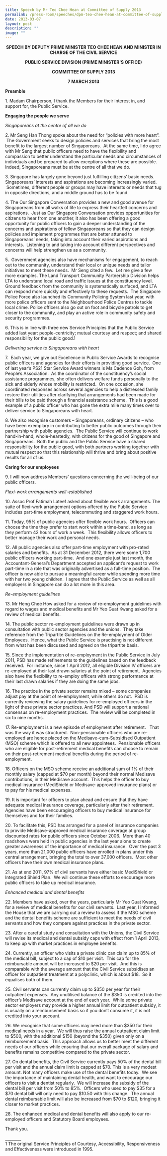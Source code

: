 ```yaml
---
title: Speech by Mr Teo Chee Hean at Committee of Supply 2013
permalink: /press-room/speeches/dpm-teo-chee-hean-at-committee-of-supply-2013/
date: 2013-03-07
layout: post
description: ""
image: ""
---
```

<div style="text-align:center"><strong>
	
SPEECH BY DEPUTY PRIME MINISTER TEO CHEE HEAN AND MINISTER IN CHARGE OF THE CIVIL SERVICE
	
PUBLIC SERVICE DIVISION (PRIME MINISTER'S OFFICE)
	
COMMITTEE OF SUPPLY 2013
	
7 MARCH 2013
</strong></div>

**Preamble**

1\. Madam Chairperson, I thank the Members for their interest in, and support for, the Public Service.

**Engaging the people we serve**

_Singaporeans at the centre of all we do_

2\. Mr Seng Han Thong spoke about the need for “policies with more heart”. &nbsp;The Government seeks to design policies and services that bring the most benefit to the largest number of Singaporeans. &nbsp;At the same time, I do agree with Mr Seng that public officers need to have the flexibility and compassion to better understand the particular needs and circumstances of individuals and be prepared to allow exceptions where these are possible. Indeed, Singaporeans must be at the centre of all that we do.&nbsp;

3\. Singapore has largely gone beyond just fulfilling citizens’ basic needs.&nbsp; Singaporeans’ interests and aspirations are becoming increasingly varied. &nbsp;Sometimes, different people or groups may have interests or needs that tug in opposite directions, and a middle ground has to be found.

4\. The Our Singapore Conversation provides a new and good avenue for Singaporeans from all walks of life to express their heartfelt concerns and aspirations. &nbsp;Just as Our Singapore Conversation provides opportunities for citizens to hear from one another, it also has been offering a good opportunity for public officers to gain a deeper understanding of the concerns and aspirations of fellow Singaporeans so that they can design policies and implement programmes that are better attuned to Singaporeans’ needs, taking into account their varied aspirations and interests. &nbsp;Listening to and taking into account different perspectives and concerns will help strengthen us as a community.

5\. &nbsp;Government agencies also have mechanisms for engagement, to reach out to the community, understand their local or unique needs and tailor initiatives to meet these needs.&nbsp; Mr Seng cited a few. &nbsp;Let me give a few more examples. The Land Transport Community Partnership Division helps LTA to understand local road and traffic issues at the constituency level.&nbsp; Ground feedback from the community is systematically surfaced, and LTA can respond more quickly and effectively to these requests. &nbsp;The Singapore Police Force also launched its Community Policing System last year, with more police officers sent to the Neighbourhood Police Centres to tackle local crime. Police officers also go out on foot and bicycle patrols to get closer to the community, and play an active role in community safety and security programmes.&nbsp;

6\. This is in line with three new Service Principles that the Public Service added last year: people-centricity; mutual courtesy and respect; and shared responsibility for the public good.1

_Delivering service to Singaporeans with heart_

7\. &nbsp;Each year, we give out Excellence in Public Service Awards to recognise public officers and agencies for their efforts in providing good service. &nbsp;One of last year’s PS21 Star Service Award winners is Ms Cadence Goh, from People’s Association. &nbsp;As the coordinator of the constituency’s social assistance programmes, she often delivers welfare funds personally to the sick and elderly whose mobility is restricted.&nbsp; On one occasion, she coordinated responses across several agencies to help a distressed family restore their utilities after clarifying that arrangements had been made for their bills to be paid through a financial assistance scheme.&nbsp; This is a good example of a public officer who has gone the extra mile many times over to deliver service to Singaporeans with heart.

8\. We also recognise customers – Singaporeans, ordinary citizens – who have been exemplary in contributing to better public outcomes through their partnership with public agencies. &nbsp;The Public Service will continue to work hand-in-hand, whole-heartedly, with citizens for the good of Singapore and Singaporeans. &nbsp;Both the public and the Public Service have a shared responsibility for the public good, with both partners working together with mutual respect so that this relationship will thrive and bring about positive results for all of us.

**Caring for our employees**

9\. I will now address Members’ questions concerning the well-being of our public officers. &nbsp;

_Flexi-work arrangements well-established_

10\. Assoc Prof Fatimah Lateef asked about flexible work arrangements. The suite of flexi-work arrangement options offered by the Public Service includes part-time employment, telecommuting and staggered work hours.

11\. Today, 95% of public agencies offer flexible work hours.&nbsp; Officers can choose the time they prefer to start work within a time-band, as long as they perform 42 hours of work a week.&nbsp; This flexibility allows officers to better manage their work and personal needs.&nbsp;

12\. All public agencies also offer part-time employment with pro-rated salaries and benefits.&nbsp; As at 31 December 2012, there were some 1,700 public officers working part-time.&nbsp; And one example just last month, the Accountant-General’s Department accepted an applicant’s request to work part-time in a role that was originally advertised as a full-time position.&nbsp; The officer is now able to pursue a meaningful career while spending more time with her two young children. &nbsp;I agree that the Public Service as well as all employers in Singapore can do a lot more in this area.

_Re-employment guidelines_

13\. Mr Heng Chee How asked for a review of re-employment guidelines with regard to wages and medical benefits and Mr Yeo Guat Kwang asked for a review of medical benefits.

14\. The public sector re-employment guidelines were drawn up in consultation with public sector agencies and the unions. &nbsp;They take reference from the Tripartite Guidelines on the Re-employment of Older Employees. &nbsp;Hence, what the Public Service is practising is not different from what has been discussed and agreed on the tripartite basis.

15\. Since the implementation of re-employment in the Public Service in July 2011, PSD has made refinements to the guidelines based on the feedback received. &nbsp;For instance, since 1 April 2012, all eligible Division IV officers are re-employed at their last drawn salaries at the point of retirement.&nbsp; Agencies also have the flexibility to re-employ officers with strong performance at their last drawn salaries if they are doing the same jobs.

16\. The practice in the private sector remains mixed – some companies adjust pay at the point of re-employment, while others do not.&nbsp; PSD is currently reviewing the salary guidelines for re-employed officers in the light of these private sector practices. And PSD will support a national consensus on re-employment practices.&nbsp;&nbsp;The review will be completed in six to nine months.

17\. Re-employment is a new episode of employment after retirement.&nbsp; &nbsp;That was the way it was structured. &nbsp;Non-pensionable officers who are re-employed are hence placed on the Medisave-cum-Subsidised Outpatient (MSO) scheme which is offered to all new appointees. &nbsp;Pensionable officers who are eligible for post-retirement medical benefits can choose to remain on their post-retirement medical benefits during the period of re-employment.

18\. Officers on the MSO scheme receive an additional sum of 1% of their monthly salary (capped at $70 per month) beyond their normal Medisave contributions, in their Medisave account.&nbsp; This helps the officer to buy medical insurance (MediShield or Medisave-approved insurance plans) or to pay for his medical expenses.

19\. It is important for officers to plan ahead and ensure that they have adequate medical insurance coverage, particularly after their retirement.&nbsp; Agencies have been encouraging officers to buy medical insurance for themselves and for their families.

20\. To facilitate this, PSD has arranged for a panel of insurance companies to provide Medisave-approved medical insurance coverage at group discounted rates for public officers since October 2006.&nbsp; More than 40 roadshows were held in public agencies in the last year alone to create greater awareness of the importance of medical insurance.&nbsp; Over the past 3 years, more than 21,000 public officers have enrolled in plans under this central arrangement, bringing the total to over 37,000 officers. &nbsp;Most other officers have their own medical insurance plans.

21\. As at end 2011, 97% of civil servants have either basic MediShield or Integrated Shield Plan.&nbsp; We will continue these efforts to encourage more public officers to take up medical insurance.

_Enhanced medical and dental benefits_

22\. Members have asked, over the years, particularly Mr Yeo Guat Kwang, for a review of medical benefits for our civil servants. &nbsp;Last year, I informed the House that we are carrying out a review to assess if the MSO scheme and the dental benefits scheme are sufficient to meet the needs of civil servants and how they compare against practices in the private sector.

23\. After a careful study and consultation with the Unions, the Civil Service will revise its medical and dental subsidy caps with effect from 1 April 2013, to keep up with market practices in employee benefits.

24\. Currently, an officer who visits a private clinic can claim up to 85% of the medical bill, subject to a cap of $10 per visit.&nbsp; This cap for the reimbursable amount will be increased to $20 per visit.&nbsp; And this is comparable with the average amount that the Civil Service subsidises an officer for outpatient treatment at a polyclinic, which is about $18. &nbsp;So it equalises both of them.

25\. Civil servants can currently claim up to $350 per year for their outpatient expenses. &nbsp;Any unutilised balance of the $350 is credited into the officer’s Medisave account at the end of each year. &nbsp;While some private sector employers may provide a higher annual limit for outpatient subsidy, it is usually on a reimbursement basis so if you don’t consume it, it is not credited into your account.

26\. We recognise that some officers may need more than $350 for their medical needs in a year. &nbsp;We will thus raise the annual outpatient claim limit to $500, with the additional $150 (beyond the $350) given only on a reimbursement basis. &nbsp;This approach allows us to better meet the different needs of our officers while ensuring that our overall package of salary and benefits remains competitive compared to the private sector.

27\. On dental benefits, the Civil Service currently pays 50% of the dental bill per visit and the annual claim limit is capped at $70. This is a very modest amount. Not many officers make use of the dental benefits today. &nbsp;We see the importance of maintaining dental health, and want to encourage our officers to visit a dentist regularly.&nbsp; We will increase the subsidy of the dental bill per visit from 50% to 85%. &nbsp;Officers who used to pay $35 for a $70 dental bill will only need to pay $10.50 with this change. &nbsp;The annual dental reimbursable limit will also be increased from $70 to $120, bringing it closer to market practices.

28\. The enhanced medical and dental benefits will also apply to our re-employed officers and Statutory Board employees.

Thank you.

\_\_\_\_\_\_\_\_  
1&nbsp;The original Service Principles of Courtesy, Accessibility, Responsiveness and Effectiveness were introduced in 1995.